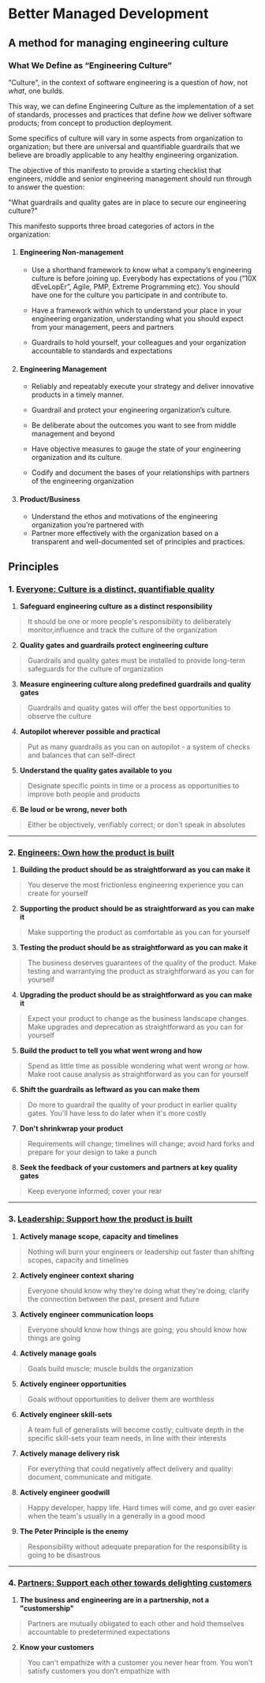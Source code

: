 Better Managed Development
===========================
## A method for managing engineering culture
### What We Define as “Engineering Culture”

"Culture", in the context of software engineering is a question of _how_, not _what_, one builds.

This way, we can define Engineering Culture as the implementation of a set of standards, processes and practices that define _how_ we deliver software products; from concept to production deployment. 

Some specifics of culture will vary in some aspects from organization to organization; but there are universal and quantifiable guardrails that we believe are broadly applicable to any healthy engineering organization. 

The objective of this manifesto to provide a starting checklist that engineers, middle and senior engineering management should run through to answer the question:

"What guardrails and quality gates are in place to secure our engineering culture?"

This manifesto supports three broad categories of actors in the organization:

1. #### Engineering Non-management
   - Use a shorthand framework to know what a company’s engineering culture is before joining up. Everybody has expectations of you (“10X dEveLopEr”, Agile, PMP, 	Extreme Programming etc). You should have one for the culture you participate in and contribute to. 	
 	
   - Have a framework within which to understand your place in your engineering organization, understanding what you should expect from your management, peers and 	partners
 	
   - Guardrails to hold yourself, your colleagues and your organization accountable to standards and 	expectations

2. #### Engineering Management
   - Reliably and repeatably execute your strategy and deliver innovative products in a timely 	manner.
 	
   - Guardrail and protect your engineering organization’s culture.
 	
   - Be deliberate about the outcomes you want to see from middle management and beyond
 	
   - Have objective measures to gauge the state of your engineering organization and its culture.
 	
   - Codify and document the bases 	of your relationships with partners of the engineering organization

3. #### Product/Business
   - Understand the ethos and 	motivations of the engineering organization you’re partnered with
   - Partner more effectively with the organization based on a transparent and well-documented set of principles and practices.


## Principles
### 1. [**Everyone:** Culture is a distinct, quantifiable quality](content/intro.md)

  1. **Safeguard engineering culture as a distinct responsibility**
   > It should be one or more people's responsibility to deliberately monitor,influence and track the culture of the organization
   
  2. **Quality gates and guardrails protect engineering culture**
   > Guardrails and quality gates must be installed to provide long-term safeguards for the culture of organization
   
  3. **Measure engineering culture along predefined guardrails and quality gates**
   > Guardrails and quality gates will offer the best opportunities to observe the culture
   
  4. **Autopilot wherever possible and practical**
   > Put as many guardrails as you can on autopilot - a system of checks and balances that can self-direct
 
  5. **Understand the quality gates available to you**
   > Designate specific points in time or a process as opportunities to improve both people and products

  6.  **Be loud or be wrong, never both**
   > Either be objectively, verifiably correct; or don't speak in absolutes  
 
 ****
 
### 2. [**Engineers:** Own how the product is built](content/build.md)

 1. **Building the product should be as straightforward as you can make it**
   > You deserve the most frictionless engineering experience you can create for yourself
   
 2. **Supporting the product should be as straightforward as you can make it** 
   > Make supporting the product as comfortable as you can for yourself
   
 3. **Testing the product should be as straightforward as you can make it**
   > The business deserves guarantees of the quality of the product. Make testing and warrantying the product as straightforward as you can for yourself
   
 4. **Upgrading the product should be as straightforward as you can make it** 
   > Expect your product to change as the business landscape changes. Make upgrades and deprecation as straightforward as you can for yourself 
   
 5. **Build the product to tell you what went wrong and how**
   > Spend as little time as possible wondering what went wrong or how. Make root cause analysis as straightforward as you can for yourself
   
 6. **Shift the guardrails as leftward as you can make them**
   > Do more to guardrail the quality of your product in earlier quality gates. You'll have less to do later when it's more costly
   
 7. **Don't shrinkwrap your product**
   > Requirements will change; timelines will change; avoid hard forks and prepare for your design to take a punch
   
 8. **Seek the feedback of your customers and partners at key quality gates**
   > Keep everyone informed; cover your rear
   
  ***
   
### 3. [**Leadership:** Support how the product is built ](content/grow.md)

  1. **Actively manage scope, capacity and timelines**
   > Nothing will burn your engineers or leadership out faster than shifting scopes, capacity and timelines
   
  2. **Actively engineer context sharing**
   > Everyone should know why they're doing what they're doing; clarify the connection between the past, present and future
   
  3. **Actively engineer communication loops**
   > Everyone should know how things are going; you should know how things are going
   
  4. **Actively manage goals**
   > Goals build muscle; muscle builds the organization
    
  5. **Actively engineer opportunities** 
   > Goals without opportunities to deliver them are worthless
    
  6. **Actively engineer skill-sets** 
   > A team full of generalists will become costly; cultivate depth in the specific skill-sets your team needs, in line with their interests
   
  7. **Actively manage delivery risk**
   >  For everything that could negatively affect delivery and quality: document, communicate and mitigate.
   
  8. **Actively engineer goodwill**
   > Happy developer, happy life. Hard times will come, and go over easier when the team's usually in a generally in a good mood
   
  9. **The Peter Principle is the enemy**
   > Responsibility without adequate preparation for the responsibility is going to be disastrous
  
  ***
   
### 4. [**Partners:** Support each other towards delighting customers](content/partner.md)
  1. **The business and engineering are in a partnership, not a "customership"**
   > Partners are mutually obligated to each other and hold themselves accountable to predetermined expectations
   
  2. **Know your customers**
   > You can't empathize with a customer you never hear from. You won't satisfy customers you don't empathize with
   

